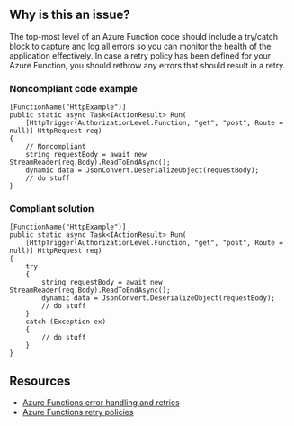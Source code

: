 ## Why is this an issue?

The top-most level of an Azure Function code should include a try/catch block to capture and log all errors so you can monitor the health of the
application effectively. In case a retry policy has been defined for your Azure Function, you should rethrow any errors that should result in a
retry.

### Noncompliant code example

    [FunctionName("HttpExample")]
    public static async Task<IActionResult> Run(
        [HttpTrigger(AuthorizationLevel.Function, "get", "post", Route = null)] HttpRequest req)
    {
        // Noncompliant
        string requestBody = await new StreamReader(req.Body).ReadToEndAsync();
        dynamic data = JsonConvert.DeserializeObject(requestBody);
        // do stuff
    }

### Compliant solution

    [FunctionName("HttpExample")]
    public static async Task<IActionResult> Run(
        [HttpTrigger(AuthorizationLevel.Function, "get", "post", Route = null)] HttpRequest req)
    {
        try
        {
            string requestBody = await new StreamReader(req.Body).ReadToEndAsync();
            dynamic data = JsonConvert.DeserializeObject(requestBody);
            // do stuff
        }
        catch (Exception ex)
        {
            // do stuff
        }
    }

## Resources

- [Azure Functions error handling and
  retries](https://docs.microsoft.com/en-us/azure/azure-functions/functions-bindings-error-pages?tabs=csharp)
- [Azure
  Functions retry policies](https://docs.microsoft.com/en-us/azure/azure-functions/functions-bindings-error-pages?tabs=csharp#retry-policies-preview)